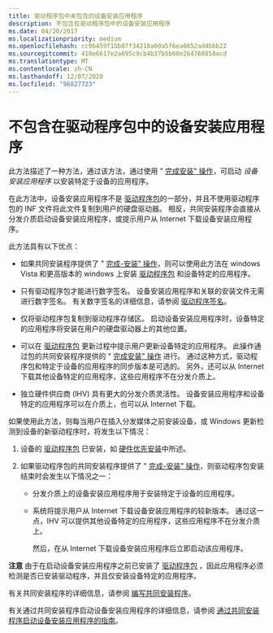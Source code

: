 ```yaml
---
title: 驱动程序包中未包含的设备安装应用程序
description: 不包含在驱动程序包中的设备安装应用程序
ms.date: 04/20/2017
ms.localizationpriority: medium
ms.openlocfilehash: cc9b459f15b07f34218a00a5f6ea0852ad4bbb22
ms.sourcegitcommit: 418e6617e2a695c9cb4b37b5b60e264760858acd
ms.translationtype: MT
ms.contentlocale: zh-CN
ms.lasthandoff: 12/07/2020
ms.locfileid: "96827723"
---
```

# <a name="device-installation-application-not-included-in-the-driver-package"></a>不包含在驱动程序包中的设备安装应用程序


此方法描述了一种方法，通过该方法，通过使用 " [完成安装" 操作](finish-install-actions--windows-vista-and-later-.md)，可启动 *设备安装应用程序* 以安装特定于设备的应用程序。

在此方法中，设备安装应用程序不是 [驱动程序包](driver-packages.md)的一部分，并且不使用驱动程序包的 INF 文件将此文件复制到用户的硬盘驱动器。 相反，共同安装程序会直接从分发介质启动设备安装应用程序，或提示用户从 Internet 下载设备安装应用程序。

此方法具有以下优点：

-   如果共同安装程序提供了 " [完成-安装" 操作](finish-install-actions--windows-vista-and-later-.md)，则可以使用此方法在 windows Vista 和更高版本的 windows 上安装 [驱动程序包](driver-packages.md) 和设备特定的应用程序。

-   只有驱动程序包才能进行数字签名。 设备安装应用程序和关联的安装文件无需进行数字签名。 有关数字签名的详细信息，请参阅 [驱动程序签名](driver-signing.md)。

-   仅将驱动程序包复制到驱动程序存储区。 启动设备安装应用程序时，设备特定的应用程序将安装在用户的硬盘驱动器上的其他位置。

-   可以在 [驱动程序包](driver-packages.md) 更新过程中提示用户更新设备特定的应用程序。 此操作通过包的共同安装程序提供的 " [完成安装" 操作](finish-install-actions--windows-vista-and-later-.md) 进行。 通过这种方式，驱动程序包和特定于设备的应用程序的同步版本是可选的。 另外，还可以从 Internet 下载其他设备特定的应用程序，这些应用程序不在分发介质上。

-   独立硬件供应商 (IHV) 具有更大的分发介质灵活性。 设备安装应用程序和设备特定的应用程序可以在介质上，也可以从 Internet 下载。

如果使用此方法，则每当用户在插入分发媒体之前安装设备，或 Windows 更新检测到设备的新驱动程序时，将发生以下情况：

1.  设备的 [驱动程序包](driver-packages.md) 已安装，如 [硬件优先安装](hardware-first-installation.md)中所述。

2.  如果驱动程序包的共同安装程序提供了 " [完成-安装" 操作](finish-install-actions--windows-vista-and-later-.md)，则驱动程序包安装结束时会发生以下情况之一：

    -   分发介质上的设备安装应用程序用于安装特定于设备的应用程序。
    -   系统将提示用户从 Internet 下载设备安装应用程序的较新版本。 通过这一点，IHV 可以提供其他设备特定的应用程序，这些应用程序不在分发介质上。

        然后，在从 Internet 下载设备安装应用程序后立即启动该应用程序。

**注意**  由于在启动设备安装应用程序之前已安装了 [驱动程序包](driver-packages.md) ，因此应用程序必须检测是否已安装驱动程序，并且仅安装设备特定的应用程序。

 

有关共同安装程序的详细信息，请参阅 [编写共同安装程序](writing-a-co-installer.md)。

有关通过共同安装程序启动设备安装应用程序的详细信息，请参阅 [通过共同安装程序启动设备安装应用程序的指南](guidelines-for-starting-device-installation-applications-through-co-in.md)。

 

 






